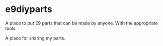 # e9diyparts
A place to put E9 parts that can be made by anyone.  With the appropriate tools.

A place for sharing my parts.
